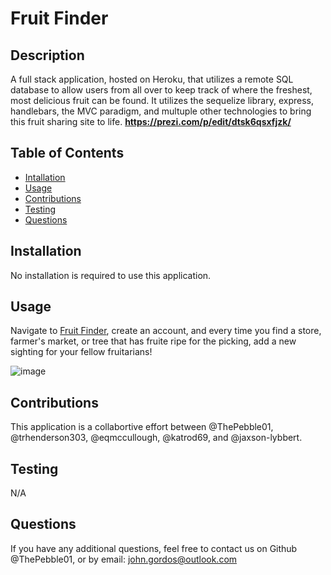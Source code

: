 # Fruit Finder
  
  
  ## Description
  
  A full stack application, hosted on Heroku, that utilizes a remote SQL database to allow users from all over to keep track of where the freshest, most delicious fruit can be found. It utilizes the sequelize library, express, handlebars, the MVC paradigm, and multuple other technologies to bring this fruit sharing site to life.
  **https://prezi.com/p/edit/dtsk6qsxfjzk/**
  
  ## Table of Contents
  
  - [Intallation](#installation)
  - [Usage](#usage)
  - [Contributions](#contributions)
  - [Testing](#testing)
  - [Questions](#questions)
  
  ## Installation
  
  No installation is required to use this application.
  
  ## Usage
  
  Navigate to [Fruit Finder](https://fruit-finder-f298ed9223ea.herokuapp.com/), create an account, and every time you find a store, farmer's market, or tree that has fruite ripe for the picking, add a new sighting for your fellow fruitarians!

 ![image](https://github.com/ThePebble01/fruit-finder/assets/132233010/165ac8cf-08e8-48d1-99a5-21b817a52f1f)

  
  ## Contributions
  
  This application is a collabortive effort between @ThePebble01, @trhenderson303, @eqmccullough, @katrod69, and @jaxson-lybbert.
  
  ## Testing
  
  N/A
  
  ## Questions
  If you have any additional questions, feel free to contact us on Github @ThePebble01, or by email: john.gordos@outlook.com

